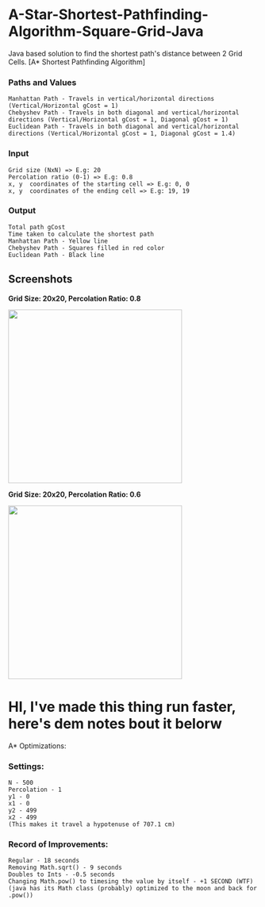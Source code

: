 # A-Star-Shortest-Pathfinding-Algorithm-Square-Grid-Java

Java based solution to find the shortest path's distance between 2 Grid Cells. [A* Shortest Pathfinding Algorithm]

### Paths and Values
```
Manhattan Path - Travels in vertical/horizontal directions (Vertical/Horizontal gCost = 1)
Chebyshev Path - Travels in both diagonal and vertical/horizontal directions (Vertical/Horizontal gCost = 1, Diagonal gCost = 1)
Euclidean Path - Travels in both diagonal and vertical/horizontal directions (Vertical/Horizontal gCost = 1, Diagonal gCost = 1.4)
```

### Input
```
Grid size (NxN) => E.g: 20
Percolation ratio (0-1) => E.g: 0.8
x, y  coordinates of the starting cell => E.g: 0, 0
x, y  coordinates of the ending cell => E.g: 19, 19
```

### Output
```
Total path gCost 
Time taken to calculate the shortest path
Manhattan Path - Yellow line
Chebyshev Path - Squares filled in red color
Euclidean Path - Black line
```

## Screenshots

**Grid Size: 20x20, Percolation Ratio: 0.8**

<img src="http://i.imgur.com/TK91JQ9.png" width="350">

**Grid Size: 20x20, Percolation Ratio: 0.6**

<img src="http://i.imgur.com/tJH5BUp.png" width="350">

# HI, I've made this thing run faster, here's dem notes bout it belorw

A* Optimizations:

### Settings:
```
N - 500
Percolation - 1
y1 - 0
x1 - 0
y2 - 499
x2 - 499
(This makes it travel a hypotenuse of 707.1 cm)
```
### Record of Improvements:
```
Regular - 18 seconds
Removing Math.sqrt() - 9 seconds
Doubles to Ints - -0.5 seconds
Changing Math.pow() to timesing the value by itself - +1 SECOND (WTF) (java has its Math class (probably) optimized to the moon and back for .pow())
```
